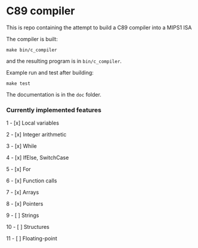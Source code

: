 # C89 compiler

This is repo containing the attempt to build a C89 compiler into a MIPS1 ISA

The compiler is built:

````
make bin/c_compiler
````
and the resulting program is in `bin/c_compiler`.

Example run and test after building:

````
make test
````

The documentation is in the `doc` folder.

### Currently implemented features

1 - [x] Local variables

2 - [x] Integer arithmetic

3 - [x] While

4 - [x] IfElse, SwitchCase

5 - [x] For

6 - [x] Function calls

7 - [x] Arrays

8 - [x] Pointers

9 - [ ] Strings

10 - [ ] Structures

11 - [ ] Floating-point
